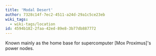 ```yaml
---
title: 'Modal Desert'
author: 7328c14f-7ec2-4511-a24d-29a1c5ce23eb
wiki_tags:
  - wiki-tags/location
id: 4594b182-2faa-42ed-89e8-3b77db887772
---
```

Known mainly as the home base for supercomputer [Mox Proximus]'s power nodes.